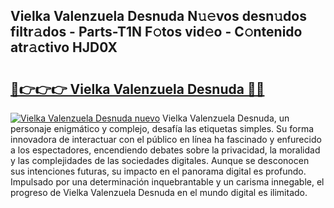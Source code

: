 ## Vielka Valenzuela Desnuda N𝚞𝚎vos desn𝚞dos filtr𝚊dos - Parts-T1N F𝚘tos vid𝚎o - C𝚘ntenido atr𝚊ctivo HJD0X

# <h2><a href="http://mb3nsa5.tromn.icu/?c=Vielka+Valenzuela+Desnuda">🔗👉👉👉 Vielka Valenzuela Desnuda 🔗🔗</a></h2>

[![Vielka Valenzuela Desnuda nuevo](https://i.imgur.com/pEAQMta.gif)](http://mb3nsa5.tromn.icu/?c=Vielka+Valenzuela+Desnuda)
Vielka Valenzuela Desnuda, un personaje enigmático y complejo, desafía las etiquetas simples. Su forma innovadora de interactuar con el público en línea ha fascinado y enfurecido a los espectadores, encendiendo debates sobre la privacidad, la moralidad y las complejidades de las sociedades digitales. Aunque se desconocen sus intenciones futuras, su impacto en el panorama digital es profundo. Impulsado por una determinación inquebrantable y un carisma innegable, el progreso de Vielka Valenzuela Desnuda en el mundo digital es ilimitado.
